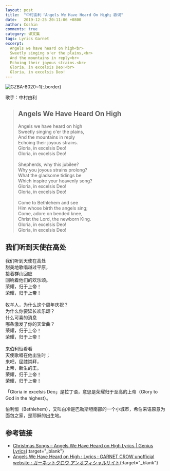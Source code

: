 ```yaml
---
layout: post
title:  "中村由利「Angels We Have Heard On High」歌词"
date:   2019-12-25 20:11:06 +0800
author: Coshin
comments: true
category: 译文集
tags: Lyrics Garnet
excerpt:
  Angels we have heard on high<br>
  Sweetly singing o'er the plains,<br>
  And the mountains in reply<br>
  Echoing their joyous strains.<br>
  Gloria, in excelsis Deo!<br>
  Gloria, in excelsis Deo!
---
```

![GZBA-8020~1](https://ganekuro.github.io/images/discography/dvd/GZBA-8020~1.jpg){:.border}

歌手：中村由利

<blockquote class="original">
  <h2>Angels We Have Heard On High</h2>
  <p>
    Angels we have heard on high<br>
    Sweetly singing o'er the plains,<br>
    And the mountains in reply<br>
    Echoing their joyous strains.<br>
    Gloria, in excelsis Deo!<br>
    Gloria, in excelsis Deo!<br>
    <br>
    Shepherds, why this jubilee?<br>
    Why you joyous strains prolong?<br>
    What the gladsome tidings be<br>
    Which inspire your heavenly song?<br>
    Gloria, in excelsis Deo!<br>
    Gloria, in excelsis Deo!<br>
    <br>
    Come to Bethlehem and see<br>
    Him whose birth the angels sing;<br>
    Come, adore on bended knee,<br>
    Christ the Lord, the newborn King.<br>
    Gloria, in excelsis Deo!<br>
    Gloria, in excelsis Deo!
  </p>
</blockquote>

<div class="translation">
  <h2>我们听到天使在高处</h2>
  <p>
    我们听到天使在高处<br>
    甜美地歌唱越过平原，<br>
    接着群山回应<br>
    回响着他们的欢乐颂。<br>
    荣耀，归于上帝！<br>
    荣耀，归于上帝！<br>
    <br>
    牧羊人，为什么这个周年庆祝？<br>
    为什么你要延长欢乐颂？<br>
    什么可喜的消息<br>
    哪条激发了你的天堂曲？<br>
    荣耀，归于上帝！<br>
    荣耀，归于上帝！<br>
    <br>
    来伯利恒看看<br>
    天使歌唱在他出生时；<br>
    来吧，屈膝崇拜，<br>
    上帝，新生的王。<br>
    荣耀，归于上帝！<br>
    荣耀，归于上帝！
  </p>
</div>

「Gloria in excelsis Deo」是拉丁语，意思是荣耀归于至高的上帝（Glory to God in the highest）。

伯利恒（Bethlehem），又叫白冷是巴勒斯坦南部的一个小城市，希伯来语原意为面包之家，是耶稣的出生地。

## 参考链接

* [Christmas Songs – Angels We Have Heard on High Lyrics \| Genius Lyrics](https://genius.com/Christmas-songs-angels-we-have-heard-on-high-lyrics){:target="_blank"}
* [Angels We Have Heard on High : Lyrics : GARNET CROW unofficial website : ガーネットクロウ アンオフィシャルサイト](https://ganekuro.github.io/lyrics/featuring/Angels-We-Have-Heard-On-High.html){:target="_blank"}

